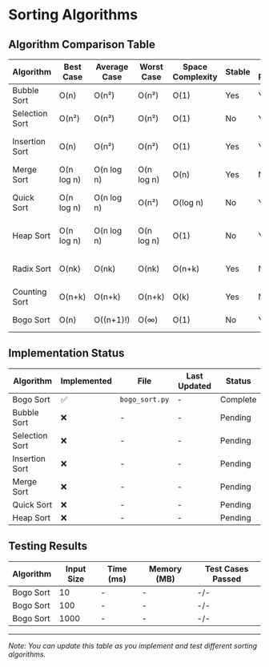 # Sorting Algorithms

## Algorithm Comparison Table

| Algorithm      | Best Case  | Average Case | Worst Case | Space Complexity | Stable | In-Place | Notes                    |
| -------------- | ---------- | ------------ | ---------- | ---------------- | ------ | -------- | ------------------------ |
| Bubble Sort    | O(n)       | O(n²)        | O(n²)      | O(1)             | Yes    | Yes      | Simple but inefficient   |
| Selection Sort | O(n²)      | O(n²)        | O(n²)      | O(1)             | No     | Yes      | Minimizes swaps          |
| Insertion Sort | O(n)       | O(n²)        | O(n²)      | O(1)             | Yes    | Yes      | Good for small datasets  |
| Merge Sort     | O(n log n) | O(n log n)   | O(n log n) | O(n)             | Yes    | No       | Divide and conquer       |
| Quick Sort     | O(n log n) | O(n log n)   | O(n²)      | O(log n)         | No     | Yes      | Popular general-purpose  |
| Heap Sort      | O(n log n) | O(n log n)   | O(n log n) | O(1)             | No     | Yes      | Uses heap data structure |
| Radix Sort     | O(nk)      | O(nk)        | O(nk)      | O(n+k)           | Yes    | No       | Non-comparison based     |
| Counting Sort  | O(n+k)     | O(n+k)       | O(n+k)     | O(k)             | Yes    | No       | For integer sorting      |
| Bogo Sort      | O(n)       | O((n+1)!)    | O(∞)       | O(1)             | No     | Yes      | Joke algorithm           |

## Implementation Status

| Algorithm      | Implemented | File           | Last Updated | Status   |
| -------------- | ----------- | -------------- | ------------ | -------- |
| Bogo Sort      | ✅           | `bogo_sort.py` | -            | Complete |
| Bubble Sort    | ❌           | -              | -            | Pending  |
| Selection Sort | ❌           | -              | -            | Pending  |
| Insertion Sort | ❌           | -              | -            | Pending  |
| Merge Sort     | ❌           | -              | -            | Pending  |
| Quick Sort     | ❌           | -              | -            | Pending  |
| Heap Sort      | ❌           | -              | -            | Pending  |

## Testing Results

| Algorithm | Input Size | Time (ms) | Memory (MB) | Test Cases Passed |
| --------- | ---------- | --------- | ----------- | ----------------- |
| Bogo Sort | 10         | -         | -           | -/-               |
| Bogo Sort | 100        | -         | -           | -/-               |
| Bogo Sort | 1000       | -         | -           | -/-               |

---

*Note: You can update this table as you implement and test different sorting algorithms.*